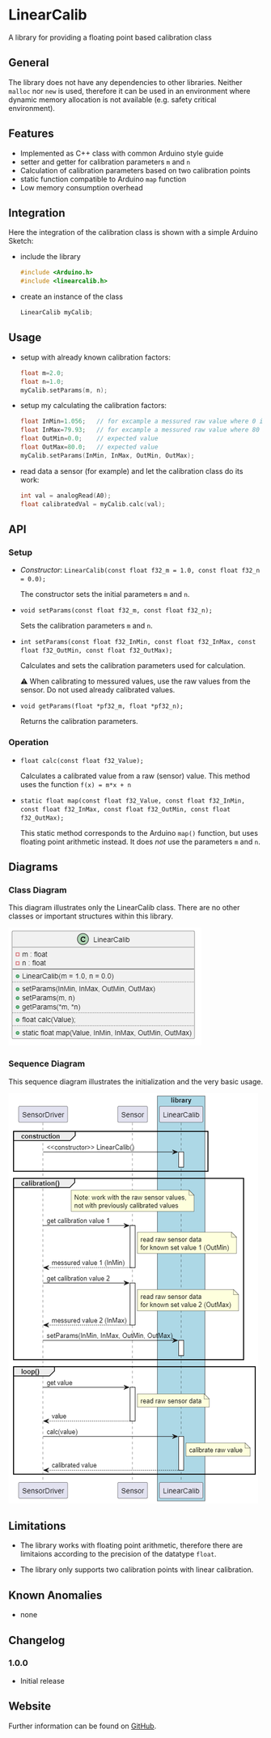 # LinearCalib

A library for providing a floating point based calibration class

## General

The library does not have any dependencies to other libraries. Neither `malloc` nor `new` is used, therefore it can be used in an environment where 
dynamic memory allocation is not available (e.g. safety critical environment). 

## Features

* Implemented as C++ class with common Arduino style guide
* setter and getter for calibration parameters `m` and `n` 
* Calculation of calibration parameters based on two calibration points
* static function compatible to Arduino `map` function
* Low memory consumption overhead

## Integration

Here the integration of the calibration class is shown with a simple Arduino Sketch:

* include the library

  ```C++
  #include <Arduino.h>
  #include <linearcalib.h>
  ```

* create an instance of the class

  ```C++
  LinearCalib myCalib;
  ```

## Usage

* setup with already known calibration factors:

  ```C++
  float m=2.0;
  float n=1.0;
  myCalib.setParams(m, n);
  ```

* setup my calculating the calibration factors:

  ```C++
  float InMin=1.056;   // for excample a messured raw value where 0 is expected
  float InMax=79.93;   // for excample a messured raw value where 80 is expected
  float OutMin=0.0;    // expected value
  float OutMax=80.0;   // expected value
  myCalib.setParams(InMin, InMax, OutMin, OutMax);
  ```

* read data a sensor (for example) and let the calibration class do its work:

  ```C++
  int val = analogRead(A0); 
  float calibratedVal = myCalib.calc(val);
  ```


## API

### Setup

* *Constructor*: `LinearCalib(const float f32_m = 1.0, const float f32_n = 0.0);`

  The constructor sets the initial parameters `m` and `n`. 

* `void setParams(const float f32_m, const float f32_n);`

  Sets the calibration parameters `m` and `n`. 

* `int setParams(const float f32_InMin, const float f32_InMax, const float f32_OutMin, const float f32_OutMax);`

  Calculates and sets the calibration parameters used for calculation.

  :warning: When calibrating to messured values, use the raw values from the sensor. Do not used already calibrated values.

* `void getParams(float *pf32_m, float *pf32_n);`

  Returns the calibration parameters.

### Operation

* `float calc(const float f32_Value);`

  Calculates a calibrated value from a raw (sensor) value. This method uses the function `f(x) = m*x + n`

* `static float map(const float f32_Value, const float f32_InMin, const float f32_InMax, const float f32_OutMin, const float f32_OutMax);`

  This static method corresponds to the Arduino `map()` function, but uses floating point arithmetic instead. It does *not* use the parameters `m` and `n`. 

## Diagrams

### Class Diagram

This diagram illustrates only the LinearCalib class. There are no other classes or important structures within this library.

![Class Diagram](doc/class_diagram.png)

### Sequence Diagram

This sequence diagram illustrates the initialization and the very basic usage. 

![Sequence Diagram](doc/sequence_diagram.png)


## Limitations
                                               
* The library works with floating point arithmetic, therefore there are limitaions according to the precision of the datatype `float`.

* The library only supports two calibration points with linear calibration. 


## Known Anomalies

* none


## Changelog

### 1.0.0

* Initial release


## Website

Further information can be found on [GitHub](https://github.com/steftri/linearcalib).

